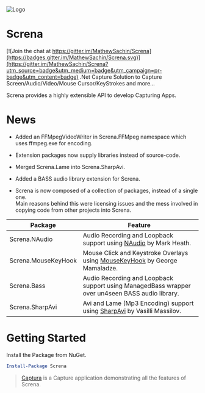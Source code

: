 ![Logo](Screna.png)
# Screna

[![Join the chat at https://gitter.im/MathewSachin/Screna](https://badges.gitter.im/MathewSachin/Screna.svg)](https://gitter.im/MathewSachin/Screna?utm_source=badge&utm_medium=badge&utm_campaign=pr-badge&utm_content=badge)
.Net Capture Solution to Capture Screen/Audio/Video/Mouse Cursor/KeyStrokes and more...

Screna provides a highly extensible API to develop Capturing Apps.

# News
* Added an FFMpegVideoWriter in Screna.FFMpeg namespace which uses ffmpeg.exe for encoding.

* Extension packages now supply libraries instead of source-code.

* Merged Screna.Lame into Screna.SharpAvi.

* Added a BASS audio library extension for Screna.

* Screna is now composed of a collection of packages, instead of a single one.  
  Main reasons behind this were licensing issues and the mess involved in copying code from other projects into Screna.
  
Package             | Feature
--------------------|--------------------------------------------
Screna.NAudio       | Audio Recording and Loopback support using [NAudio](https://github.com/NAudio/NAudio) by Mark Heath.
Screna.MouseKeyHook | Mouse Click and Keystroke Overlays using [MouseKeyHook](https://github.com/gmamaladze/globalmousekeyhook) by George Mamaladze.
Screna.Bass         | Audio Recording and Loopback support using ManagedBass wrapper over un4seen BASS audio library.
Screna.SharpAvi     | Avi and Lame (Mp3 Encoding) support using [SharpAvi](https://github.com/baSSiLL/SharpAvi) by Vasilli Massilov.


# Getting Started

Install the Package from NuGet.
```powershell
Install-Package Screna
```

> [Captura](https://github.com/MathewSachin/Captura) is a Capture application demonstrating all the features of Screna.